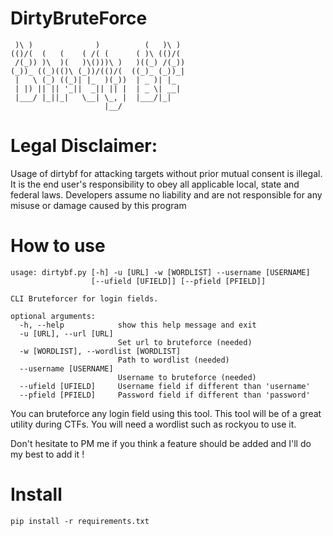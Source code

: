 # DirtyBruteForce

```(                                (     
 )\ )              )          (   )\ )  
(()/(  (   (    ( /( (      ( )\ (()/(  
 /(_)) )\  )(   )\()))\ )   )((_) /(_)) 
(_))_ ((_)(()\ (_))/(()/(  ((_)_ (_))_| 
 |   \ (_) ((_)| |_  )(_))  | _ )| |_   
 | |) || || '_||  _|| || |  | _ \| __|  
 |___/ |_||_|   \__| \_, |  |___/|_|    
                     |__/             
 ```
 
# Legal Disclaimer: 
Usage of dirtybf for attacking targets without prior mutual consent is illegal. It is the end user's responsibility to obey all applicable local, state and federal laws. Developers assume no liability and are not responsible for any misuse or damage caused by this program


# How to use

```
usage: dirtybf.py [-h] -u [URL] -w [WORDLIST] --username [USERNAME]
                  [--ufield [UFIELD]] [--pfield [PFIELD]]

CLI Bruteforcer for login fields.

optional arguments:
  -h, --help            show this help message and exit
  -u [URL], --url [URL]
                        Set url to bruteforce (needed)
  -w [WORDLIST], --wordlist [WORDLIST]
                        Path to wordlist (needed)
  --username [USERNAME]
                        Username to bruteforce (needed)
  --ufield [UFIELD]     Username field if different than 'username'
  --pfield [PFIELD]     Password field if different than 'password'
  ```
  
 You can bruteforce any login field using this tool. 
 This tool will be of a great utility during CTFs. You will need a wordlist such as rockyou to use it.
 
 Don't hesitate to PM me if you think a feature should be added and I'll do my best to add it !
 
 # Install
 
 ```pip install -r requirements.txt```
 

